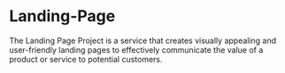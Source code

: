 # Landing-Page
The Landing Page Project is a service that creates visually appealing and user-friendly landing pages to effectively communicate the value of a product or service to potential customers.
